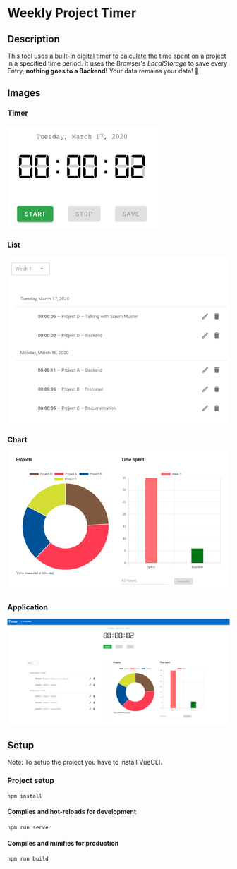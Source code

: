# Weekly Project Timer

## Description
This tool uses a built-in digital timer to calculate the time spent on a project in a specified time period. 
It uses the Browser's _LocalStorage_ to save every Entry, __nothing goes to a Backend!__
Your data remains your data! :metal:

## Images
### Timer
![timer](./src/assets/images/Timer.png "Timer")

### List
![list](./src/assets/images/ProjectList.png "List")

### Chart
![charts](./src/assets/images/Charts.png "Charts")

### Application
![application](./src/assets/images/Application.png "Application")

## Setup
Note: To setup the project you have to install VueCLI.

### Project setup
```
npm install
```

#### Compiles and hot-reloads for development
```
npm run serve
```

#### Compiles and minifies for production
```
npm run build
```

